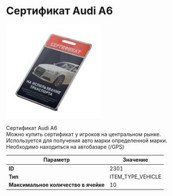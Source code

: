 # Сертификат Audi A6

![Item Image](../img/2301.webp?raw=true)

Сертификат Audi A6<br>Можно купить сертификат у игроков на центральном рынке.<br>Используется для получения авто марки определенной марки.<br>Необходимо находиться на автобазаре (/GPS)


| Параметр | Значение |
|----------|----------|
| **ID** | 2301 |
| **Тип** | ITEM_TYPE_VEHICLE |
| **Максимальное количество в ячейке** | 10 |

